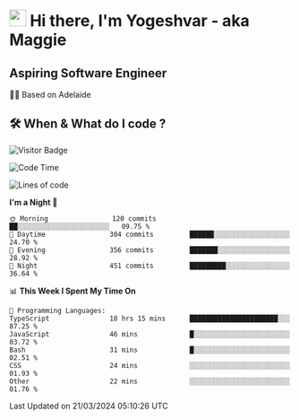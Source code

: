 <h1><img src="https://emojis.slackmojis.com/emojis/images/1531849430/4246/blob-sunglasses.gif?1531849430" width="30"/> Hi there, I'm Yogeshvar - aka Maggie</h1>

## Aspiring Software Engineer
🏂🏻  Based on Adelaide 

## 🛠 When & What do I code ?  

![Visitor Badge](https://visitor-badge.feriirawann.repl.co?username=yogeshvar&repo=yogeshvar&label=Visitors&style=plastic&color=%23457BFF&contentType=svg)

<!--START_SECTION:waka-->
![Code Time](http://img.shields.io/badge/Code%20Time-2%2C773%20hrs%2035%20mins-blue)

![Lines of code](https://img.shields.io/badge/From%20Hello%20World%20I%27ve%20Written-4.1%20million%20lines%20of%20code-blue)

**I'm a Night 🦉** 

```text
🌞 Morning                120 commits         ██░░░░░░░░░░░░░░░░░░░░░░░   09.75 % 
🌆 Daytime                304 commits         ██████░░░░░░░░░░░░░░░░░░░   24.70 % 
🌃 Evening                356 commits         ███████░░░░░░░░░░░░░░░░░░   28.92 % 
🌙 Night                  451 commits         █████████░░░░░░░░░░░░░░░░   36.64 % 
```


📊 **This Week I Spent My Time On** 

```text
💬 Programming Languages: 
TypeScript               18 hrs 15 mins      ██████████████████████░░░   87.25 % 
JavaScript               46 mins             █░░░░░░░░░░░░░░░░░░░░░░░░   03.72 % 
Bash                     31 mins             █░░░░░░░░░░░░░░░░░░░░░░░░   02.51 % 
CSS                      24 mins             ░░░░░░░░░░░░░░░░░░░░░░░░░   01.93 % 
Other                    22 mins             ░░░░░░░░░░░░░░░░░░░░░░░░░   01.76 % 
```


 Last Updated on 21/03/2024 05:10:26 UTC
<!--END_SECTION:waka-->
